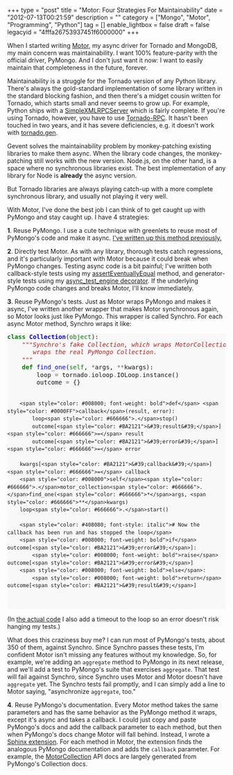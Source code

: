 +++
type = "post"
title = "Motor: Four Strategies For Maintainability"
date = "2012-07-13T00:21:59"
description = ""
category = ["Mongo", "Motor", "Programming", "Python"]
tag = []
enable_lightbox = false
draft = false
legacyid = "4fffa26753937451f6000000"
+++

<p>When I started writing <a href="/motor/">Motor</a>, my async driver for Tornado and MongoDB, my main concern was maintainability. I want 100% feature-parity with the official driver, PyMongo. And I don't just want it now: I want to easily maintain that completeness in the future, forever.</p>
<p>Maintainability is a struggle for the Tornado version of any Python library. There's always the gold-standard implementation of some library written in the standard blocking fashion, and then there's a midget cousin written for Tornado, which starts small and never seems to grow up. For example, Python ships with a <a href="http://docs.python.org/library/simplexmlrpcserver.html">SimpleXMLRPCServer</a> which is fairly complete. If you're using Tornado, however, you have to use <a href="https://github.com/joshmarshall/tornadorpc/">Tornado-RPC</a>. It hasn't been touched in two years, and it has severe deficiencies, e.g. it doesn't work with <a href="http://www.tornadoweb.org/en/latest/gen.html">tornado.gen</a>.</p>
<p>Gevent solves the maintainability problem by monkey-patching existing libraries to make them async. When the library code changes, the monkey-patching still works with the new version. Node.js, on the other hand, is a space where no synchronous libraries exist. The best implementation of any library for Node is <strong>already</strong> the async version.</p>
<p>But Tornado libraries are always playing catch-up with a more complete synchronous library, and usually not playing it very well.</p>
<p>With Motor, I've done the best job I can think of to get caught up with PyMongo and stay caught up. I have 4 strategies:</p>
<p><strong>1</strong>. Reuse PyMongo. I use a cute technique with greenlets to reuse most of PyMongo's code and make it async. <a href="/blog/motor-internals-how-i-asynchronized-a-synchronous-library/">I've written up this method previously.</a></p>
<p><strong>2</strong>. Directly test Motor. As with any library, thorough tests catch regressions, and it's particularly important with Motor because it could break when PyMongo changes. Testing async code is a bit painful; I've written both callback-style tests using my <a href="/blog/tornado-unittesting-eventually-correct/">assertEventuallyEqual</a> method, and generator-style tests using my <a href="/blog/tornado-unittesting-with-generators/">async_test_engine decorator</a>. If the underlying PyMongo code changes and breaks Motor, I'll know immediately.</p>
<p><strong>3</strong>. Reuse PyMongo's tests. Just as Motor wraps PyMongo and makes it async, I've written another wrapper that makes Motor synchronous again, so Motor looks just like PyMongo. This wrapper is called Synchro. For each async Motor method, Synchro wraps it like:</p>
<div class="codehilite" style="background: #f8f8f8"><pre style="line-height: 125%"><span style="color: #008000; font-weight: bold">class</span> <span style="color: #0000FF; font-weight: bold">Collection</span>(<span style="color: #008000">object</span>):
    <span style="color: #BA2121; font-style: italic">&quot;&quot;&quot;Synchro&#39;s fake Collection, which wraps MotorCollection, which</span>
<span style="color: #BA2121; font-style: italic">       wraps the real PyMongo Collection.</span>
<span style="color: #BA2121; font-style: italic">    &quot;&quot;&quot;</span>
    <span style="color: #008000; font-weight: bold">def</span> <span style="color: #0000FF">find_one</span>(<span style="color: #008000">self</span>, <span style="color: #666666">*</span>args, <span style="color: #666666">**</span>kwargs):
        loop <span style="color: #666666">=</span> tornado<span style="color: #666666">.</span>ioloop<span style="color: #666666">.</span>IOLoop<span style="color: #666666">.</span>instance()
        outcome <span style="color: #666666">=</span> {}

        <span style="color: #008000; font-weight: bold">def</span> <span style="color: #0000FF">callback</span>(result, error):
            loop<span style="color: #666666">.</span>stop()
            outcome[<span style="color: #BA2121">&#39;result&#39;</span>] <span style="color: #666666">=</span> result
            outcome[<span style="color: #BA2121">&#39;error&#39;</span>] <span style="color: #666666">=</span> error

        kwargs[<span style="color: #BA2121">&#39;callback&#39;</span>] <span style="color: #666666">=</span> callback
        <span style="color: #008000">self</span><span style="color: #666666">.</span>motor_collection<span style="color: #666666">.</span>find_one(<span style="color: #666666">*</span>args, <span style="color: #666666">**</span>kwargs)
        loop<span style="color: #666666">.</span>start()

        <span style="color: #408080; font-style: italic"># Now the callback has been run and has stopped the loop</span>
        <span style="color: #008000; font-weight: bold">if</span> outcome[<span style="color: #BA2121">&#39;error&#39;</span>]:
            <span style="color: #008000; font-weight: bold">raise</span> outcome[<span style="color: #BA2121">&#39;error&#39;</span>]
        <span style="color: #008000; font-weight: bold">else</span>:
            <span style="color: #008000; font-weight: bold">return</span> outcome[<span style="color: #BA2121">&#39;result&#39;</span>]
</pre></div>


<p>(In <a href="https://github.com/mongodb/motor/blob/master/synchro/__init__.py">the actual code</a> I also add a timeout to the loop so an error doesn't risk hanging my tests.)</p>
<p>What does this craziness buy me? I can run most of PyMongo's tests, about 350 of them, against Synchro. Since Synchro passes these tests, I'm confident Motor isn't missing any features without my knowledge. So, for example, we're adding an <code>aggregate</code> method to PyMongo in its next release, and we'll add a test to PyMongo's suite that exercises <code>aggregate</code>. That test will fail against Synchro, since Synchro uses Motor and Motor doesn't have <code>aggregate</code> yet. The Synchro tests fail promptly, and I can simply add a line to Motor saying, "asynchronize <code>aggregate</code>, too."</p>
<p><strong>4</strong>. Reuse PyMongo's documentation. Every Motor method takes the same parameters and has the same behavior as the PyMongo method it wraps, except it's async and takes a callback. I could just copy and paste PyMongo's docs and add the callback parameter to each method, but then when PyMongo's docs change Motor will fall behind. Instead, I wrote a <a href="https://github.com/mongodb/motor/blob/master/doc/motor_extensions.py">Sphinx extension</a>. For each method in Motor, the extension finds the analogous PyMongo documentation and adds the <code>callback</code> parameter. For example, the <a href="http://motor.readthedocs.org/en/stable/api/motor_collection.html">MotorCollection</a> API docs are largely generated from PyMongo's Collection docs.</p>
